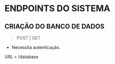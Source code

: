 # ENDPOINTS DO SISTEMA

## CRIAÇÃO DO BANCO DE DADOS
> POST | GET
- Necessita autenticação.

URL = /database